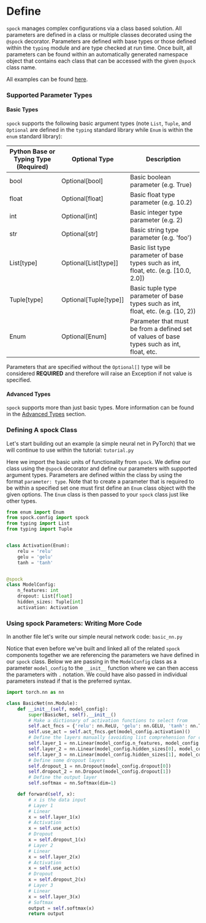 # Define

`spock` manages complex configurations via a class based solution. All parameters are defined in a class or 
multiple classes decorated using the `@spock` decorator. Parameters are defined with base types or those defined within
the `typing` module and are type checked at run time. Once built, all parameters can be found within an automatically 
generated namespace object that contains each class that can be accessed with the given `@spock` class name.

All examples can be found [here](https://github.com/fidelity/spock/blob/master/examples).

### Supported Parameter Types

#### Basic Types
`spock` supports the following basic argument types (note `List`, `Tuple`, and `Optional` are defined in the `typing` 
standard library while `Enum` is within the `enum` standard library):

| Python Base or Typing Type (Required) | Optional Type | Description |
|----------------------------|---------------|-------------|
| bool | Optional[bool] | Basic boolean parameter (e.g. True) |
| float | Optional[float] | Basic float type parameter (e.g. 10.2) |
| int | Optional[int] | Basic integer type parameter (e.g. 2) |
| str | Optional[str] | Basic string type parameter (e.g. 'foo') |
| List[type] | Optional[List[type]] | Basic list type parameter of base types such as int, float, etc. (e.g. [10.0, 2.0]) |
| Tuple[type] | Optional[Tuple[type]] | Basic tuple type parameter of base types such as int, float, etc. (e.g. (10, 2)) |
| Enum | Optional[Enum] | Parameter that must be from a defined set of values of base types such as int, float, etc. |

Parameters that are specified without the `Optional[]` type will be considered **REQUIRED** and therefore will raise an
Exception if not value is specified. 

#### Advanced Types
`spock` supports more than just basic types. More information can be found in 
the [Advanced Types](../advanced_features/Advanced-Types.md) section.

### Defining A spock Class

Let's start building out an example (a simple neural net in PyTorch) that we will continue to use within the tutorial: 
`tutorial.py`

Here we import the basic units of functionality from `spock`. We define our class using the `@spock` 
decorator and define our parameters with supported argument types. Parameters are defined within 
the class by using the format `parameter: type`. Note that to create a parameter that is required to be within a 
specified set one must first define an `Enum` class object with the given options. The `Enum` class is then passed to
your `spock` class just like other types.

```python
from enum import Enum
from spock.config import spock
from typing import List
from typing import Tuple


class Activation(Enum):
    relu = 'relu'
    gelu = 'gelu'
    tanh = 'tanh'


@spock
class ModelConfig:
    n_features: int
    dropout: List[float]
    hidden_sizes: Tuple[int]
    activation: Activation
```

### Using spock Parameters: Writing More Code

In another file let's write our simple neural network code: `basic_nn.py`

Notice that even before we've built and linked all of the related `spock` components together we are referencing the 
parameters we have defined in our `spock` class. Below we are passing in the `ModelConfig` class as a parameter 
`model_config` to the `__init__` function where we can then access the parameters with `.` notation. We could have 
also passed in individual parameters instead if that is the preferred syntax.

```python
import torch.nn as nn

class BasicNet(nn.Module):
    def __init__(self, model_config):
        super(BasicNet, self).__init__()
        # Make a dictionary of activation functions to select from
        self.act_fncs = {'relu': nn.ReLU, 'gelu': nn.GELU, 'tanh': nn.Tanh}
        self.use_act = self.act_fncs.get(model_config.activation)()
        # Define the layers manually (avoiding list comprehension for clarity)
        self.layer_1 = nn.Linear(model_config.n_features, model_config.hidden_sizes[0])
        self.layer_2 = nn.Linear(model_config.hidden_sizes[0], model_config.hidden_sizes[1])
        self.layer_3 = nn.Linear(model_config.hidden_sizes[1], model_config.hidden_sizes[2])
        # Define some dropout layers
        self.dropout_1 = nn.Dropout(model_config.dropout[0])
        self.dropout_2 = nn.Dropout(model_config.dropout[1])
        # Define the output layer
        self.softmax = nn.Softmax(dim=1)

    def forward(self, x):
        # x is the data input
        # Layer 1
        # Linear
        x = self.layer_1(x)
        # Activation
        x = self.use_act(x)
        # Dropout
        x = self.dropout_1(x)
        # Layer 2
        # Linear
        x = self.layer_2(x)
        # Activation
        x = self.use_act(x)
        # Dropout
        x = self.dropout_2(x)
        # Layer 3
        # Linear
        x = self.layer_3(x)
        # Softmax
        output = self.softmax(x)
        return output
```
